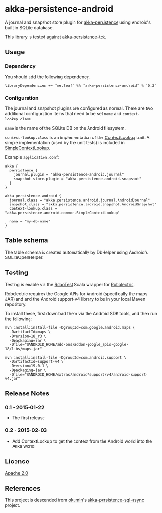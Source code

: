 # akka-persistence-android

A journal and snapshot store plugin for [akka-persistence](http://doc.akka.io/docs/akka/2.3.8/scala/persistence.html)
using Android's built in SQLite database.

This library is tested against [akka-persistence-tck](http://doc.akka.io/docs/akka/2.3.8/scala/persistence.html#plugin-tck).

## Usage

### Dependency

You should add the following dependency.

```
libraryDependencies += "me.leaf" %% "akka-persistence-android" % "0.2"
```

### Configuration

The journal and snapshot plugins are configured as normal. There are two additional configuration items that need to be
set `name` and `context-lookup.class`.

`name` is the name of the SQLite DB on the Android filesystem.

`context-lookup.class` is an implementation of the [ContextLookup](https://github.com/leafme/akka-persistence-android/blob/master/src/main/scala/akka/persistence/android/common/ContextLookup.scala)
trait. A simple implementation (used by the unit tests) is included in [SimpleContextLookup](https://github.com/leafme/akka-persistence-android/blob/master/src/main/scala/akka/persistence/android/common/SimpleContextLookup.scala).

Example `application.conf`:

```
akka {
  persistence {
    journal.plugin = "akka-persistence-android.journal"
    snapshot-store.plugin = "akka-persistence-android.snapshot"
  }
}

akka-persistence-android {
  journal.class = "akka.persistence.android.journal.AndroidJournal"
  snapshot.class = "akka.persistence.android.snapshot.AndroidSnapshot"
  context-lookup.class = "akka.persistence.android.common.SimpleContextLookup"

  name = "my-db-name"
}
```

## Table schema

The table schema is created automatically by DbHelper using Android's SQLiteOpenHelper.

## Testing

Testing is enable via the [RoboTest](https://github.com/zbsz/robotest) Scala wrapper for [Robolectric](http://robolectric.org).

Robolectric requires the Google APIs for Android (specifically the maps JAR) and and the Android support-v4 library to
be in your local Maven repository.

To install these, first download them via the Android SDK tools, and then run the following:

```
mvn install:install-file -DgroupId=com.google.android.maps \
  -DartifactId=maps \
  -Dversion=18_r3 \
  -Dpackaging=jar \
  -Dfile="$ANDROID_HOME/add-ons/addon-google_apis-google-18/libs/maps.jar"

mvn install:install-file -DgroupId=com.android.support \
  -DartifactId=support-v4 \
  -Dversion=19.0.1 \
  -Dpackaging=jar \
  -Dfile="$ANDROID_HOME/extras/android/support/v4/android-support-v4.jar"
```

## Release Notes

### 0.1 - 2015-01-22
- The first release

### 0.2 - 2015-02-03
- Add ContextLookup to get the context from the Android world into the Akka world

## License

[Apache 2.0](http://www.apache.org/licenses/LICENSE-2.0)

## References

This project is descended from [okumin](https://github.com/okumin)'s [akka-persistence-sql-async](https://github.com/okumin/akka-persistence-sql-async) project.
